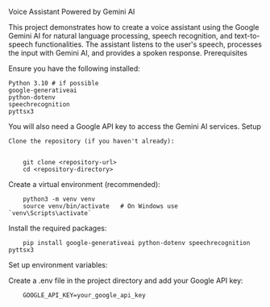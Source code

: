 
Voice Assistant Powered by Gemini AI

This project demonstrates how to create a voice assistant using the Google Gemini AI for natural language processing, speech recognition, and text-to-speech functionalities. The assistant listens to the user's speech, processes the input with Gemini AI, and provides a spoken response.
Prerequisites

Ensure you have the following installed:

    Python 3.10 # if possible 
    google-generativeai
    python-dotenv
    speechrecognition
    pyttsx3

You will also need a Google API key to access the Gemini AI services.
Setup

    Clone the repository (if you haven't already):


        git clone <repository-url>
        cd <repository-directory>

Create a virtual environment (recommended):


        python3 -m venv venv
        source venv/bin/activate   # On Windows use `venv\Scripts\activate`

Install the required packages:


        pip install google-generativeai python-dotenv speechrecognition pyttsx3

Set up environment variables:

Create a .env file in the project directory and add your Google API key:


        GOOGLE_API_KEY=your_google_api_key

